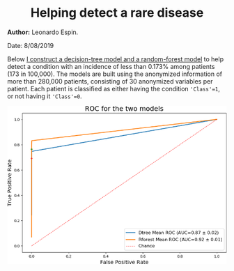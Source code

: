 <center> <h1>Helping detect a rare disease</h1> </center>

**Author:** Leonardo Espin.

Date: 8/08/2019

Below [I construct a decision-tree model and a random-forest model](https://leoespin.github.io/CHDI/) to help detect a condition with an incidence of less than 0.173% among patients (173 in 100,000). The models are built using the anonymized information of more than 280,000 patients, consisting of 30 anonymized variables per patient. Each patient is classified as either having the condition `'Class'=1`, or not having it `'Class'=0`.

![ROC curves](ROC_curve.png "blue = decision tree, orange = random forest")
